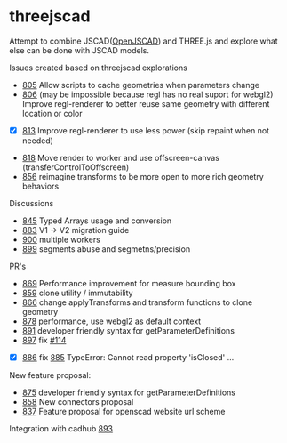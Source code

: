 # threejscad
Attempt to combine JSCAD([OpenJSCAD](https://github.com/jscad/OpenJSCAD.org)) and THREE.js and explore what else can be done with JSCAD models. 

Issues created based on threejscad explorations
 - [805](https://github.com/jscad/OpenJSCAD.org/issues/805) Allow scripts to cache geometries when parameters change
 - [806](https://github.com/jscad/OpenJSCAD.org/issues/806) (may be impossible because regl has no real suport for webgl2) Improve regl-renderer to better reuse same geometry with different location or color
 - [x] [813](https://github.com/jscad/OpenJSCAD.org/issues/813) Improve regl-renderer to use less power (skip repaint when not needed)
 - [818](https://github.com/jscad/OpenJSCAD.org/issues/818) Move render to worker and use offscreen-canvas (transferControlToOffscreen)
 - [856](https://github.com/jscad/OpenJSCAD.org/issues/856) reimagine transforms to be more open to more rich geometry behaviors

Discussions
 - [845](https://github.com/jscad/OpenJSCAD.org/discussions/845) Typed Arrays usage and conversion
 - [883](https://github.com/jscad/OpenJSCAD.org/discussions/883) V1 -> V2 migration guide
 - [900](https://github.com/jscad/OpenJSCAD.org/discussions/900) multiple workers
 - [899](https://github.com/jscad/OpenJSCAD.org/discussions/899) segments abuse and segmetns/precision

PR's
 - [869](https://github.com/jscad/OpenJSCAD.org/pull/869) Performance improvement for measure bounding box
 - [859](https://github.com/jscad/OpenJSCAD.org/pull/859) clone utility / immutability
 - [866](https://github.com/jscad/OpenJSCAD.org/pull/866) change applyTransforms and transform functions to clone geometry
 - [878](https://github.com/jscad/OpenJSCAD.org/pull/878) performance, use webgl2 as default context
 - [891](https://github.com/jscad/OpenJSCAD.org/pull/891) developer friendly syntax for getParameterDefinitions
 - [897](https://github.com/jscad/OpenJSCAD.org/pull/897) fix [#114](https://github.com/jscad/OpenJSCAD.org/issues/114)
 - [x] [886](https://github.com/jscad/OpenJSCAD.org/pull/886) fix [885](https://github.com/jscad/OpenJSCAD.org/issues/885) TypeError: Cannot read property 'isClosed' ...

New feature proposal:
 - [875](https://github.com/jscad/OpenJSCAD.org/discussions/875) developer friendly syntax for getParameterDefinitions
 - [858](https://github.com/jscad/OpenJSCAD.org/discussions/858) New connectors proposal 
 - [837](https://github.com/jscad/OpenJSCAD.org/discussions/837) Feature proposal for openscad website url scheme

Integration with cadhub [893](https://github.com/jscad/OpenJSCAD.org/discussions/893)
